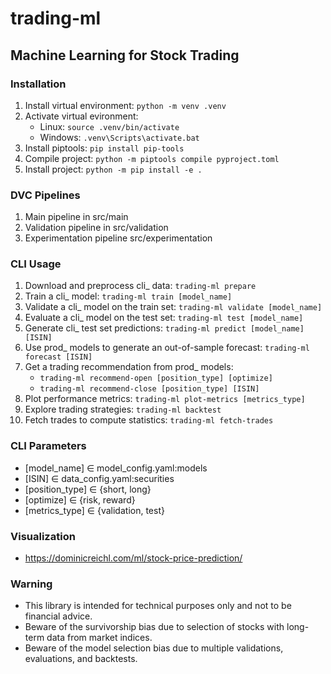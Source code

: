 # trading-ml
## Machine Learning for Stock Trading

### Installation
1. Install virtual environment: `python -m venv .venv`
2. Activate virtual evironment:
    - Linux: `source .venv/bin/activate`
    - Windows: `.venv\Scripts\activate.bat`
3. Install piptools: `pip install pip-tools`
4. Compile project: `python -m piptools compile pyproject.toml`
5. Install project: `python -m pip install -e .`

### DVC Pipelines
1. Main pipeline in src/main
2. Validation pipeline in src/validation
3. Experimentation pipeline src/experimentation

### CLI Usage
1. Download and preprocess cli_ data: `trading-ml prepare`
2. Train a cli_ model: `trading-ml train [model_name]`
3. Validate a cli_ model on the train set: `trading-ml validate [model_name]`
4. Evaluate a cli_ model on the test set: `trading-ml test [model_name]`
5. Generate cli_ test set predictions: `trading-ml predict [model_name] [ISIN]`
6. Use prod_ models to generate an out-of-sample forecast: `trading-ml forecast [ISIN]`
7. Get a trading recommendation from prod_ models:
    - `trading-ml recommend-open [position_type] [optimize]`
    - `trading-ml recommend-close [position_type] [ISIN]`
8. Plot performance metrics: `trading-ml plot-metrics [metrics_type]`
9. Explore trading strategies: `trading-ml backtest`
10. Fetch trades to compute statistics: `trading-ml fetch-trades`

### CLI Parameters
- [model_name] ∈ model_config.yaml:models
- [ISIN] ∈ data_config.yaml:securities
- [position_type] ∈ {short, long}
- [optimize] ∈ {risk, reward}
- [metrics_type] ∈ {validation, test}

### Visualization
- https://dominicreichl.com/ml/stock-price-prediction/

### Warning
- This library is intended for technical purposes only and not to be financial advice.
- Beware of the survivorship bias due to selection of stocks with long-term data from market indices.
- Beware of the model selection bias due to multiple validations, evaluations, and backtests.
